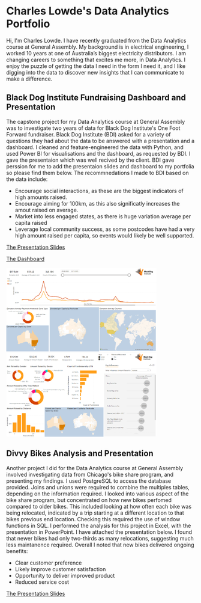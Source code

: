 # Charles Lowde's Data Analytics Portfolio

Hi, I'm Charles Lowde. I have recently graduated from the Data Analytics course at General Assembly. My background is in electrical engineering, I worked 10 years at one of Australia’s biggest electricity distributors. I am changing careers to something that excites me more, in Data Analytics. I enjoy the puzzle of getting the data I need in the form I need it, and I like digging into the data to discover new insights that I can communicate to make a difference.

## Black Dog Institute Fundraising Dashboard and Presentation
The capstone project for my Data Analytics course at General Assembly was to investigate two years of data for Black Dog Institute's One Foot Forward fundraiser. Black Dog Institute (BDI) asked for a variety of questions they had about the data to be answered with a presentation and a dashboard. I cleaned and feature-engineered the data with Python, and used Power BI for visualisations and the dashboard, as requested by BDI. I gave the presentaion which was well recived by the client. BDI gave perssion for me to add the presentaion slides and dashboard to my portfolia so please find them below. The recommnedations I made to BDI based on the data include:
- Encourage social interactions, as these are the biggest indicators of high amounts raised.
- Encourage aiming for 100km, as this also significatly increases the amout raised on average.
- Market into less engaged states, as there is huge variation average per capita raised
- Leverage local community success, as some postcodes have had a very high amount raised per capita, so events would likely be well supported.

[The Presentation Slides](https://github.com/charles-lowde/Portfolio/blob/main/Presentation%20BDI.pdf)

[The Dashboard](https://github.com/charles-lowde/Portfolio/blob/main/OFF%20Dashboards%20Charles%20Lowde.pbix)

<img src="/images/dash1.png" width="400"/> <img src="/images/dash2.png" width="400"/> 

## Divvy Bikes Analysis and Presentation
Another project I did for the Data Analytics course at General Assembly involved investigating data from Chicago's bike share program, and presenting my findings. I used PostgreSQL to access the database provided. Joins and unions were required to combine the multiples tables, depending on the information required. I looked into various aspect of the bike share program, but concentrated on how new bikes perfomed compared to older bikes. This included looking at how often each bike was being relocated, indicated by a trip starting at a different location to that bikes previous end location. Checking this required the use of window functions in SQL.
I performed the analysis for this project in Excel, with the presentation in PowerPoint. I have attached the presentation below. I found that newer bikes had only two-thirds as many relocations, suggesting much less maintanence required. Overall I noted that new bikes delivered ongoing benefits:
- Clear customer preference
- Likely improve customer satisfaction
- Opportunity to deliver improved product
- Reduced service cost

[The Presentation Slides](https://github.com/charles-lowde/Portfolio/blob/main/Divvy%20Bikes.pptx.pdf)
